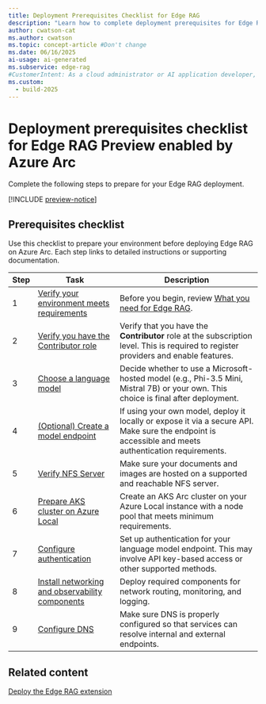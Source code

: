 ```yaml
---
title: Deployment Prerequisites Checklist for Edge RAG
description: "Learn how to complete deployment prerequisites for Edge RAG to ensure a successful setup for your chat solution."
author: cwatson-cat
ms.author: cwatson
ms.topic: concept-article #Don't change
ms.date: 06/16/2025
ai-usage: ai-generated
ms.subservice: edge-rag
#CustomerIntent: As a cloud administrator or AI application developer, I want to complete the deployment prerequisites for Edge RAG so that I can ensure a successful setup and configuration of the environment for AI-powered applications.
ms.custom:
  - build-2025
---
```


# Deployment prerequisites checklist for Edge RAG Preview enabled by Azure Arc

Complete the following steps to prepare for your Edge RAG deployment.

[!INCLUDE [preview-notice](includes/preview-notice.md)]


## Prerequisites checklist

Use this checklist to prepare your environment before deploying Edge RAG on Azure Arc. Each step links to detailed instructions or supporting documentation.

| Step | Task | Description |
|------|------|-------------|
|1 |[Verify your environment meets requirements](requirements.md)|Before you begin, review [What you need for Edge RAG](requirements.md).|
| 2 | [Verify you have the Contributor role](prepare-contributor-permission.md) | Verify that you have the **Contributor** role at the subscription level. This is required to register providers and enable features. |
| 3 | [Choose a language model](prepare-language-model.md) | Decide whether to use a Microsoft-hosted model (e.g., Phi-3.5 Mini, Mistral 7B) or your own. This choice is final after deployment. |
| 4 | [(Optional) Create a model endpoint](prepare-model-endpoint-setup.md) | If using your own model, deploy it locally or expose it via a secure API. Make sure the endpoint is accessible and meets authentication requirements. |
| 5 | [Verify NFS Server](prepare-file-server.md) | Make sure your documents and images are hosted on a supported and reachable NFS server. |
| 6 | [Prepare AKS cluster on Azure Local](prepare-aks-cluster.md) | Create an AKS Arc cluster on your Azure Local instance with a node pool that meets minimum requirements. |
| 7 | [Configure authentication](prepare-authentication.md) | Set up authentication for your language model endpoint. This may involve API key-based access or other supported methods. |
| 8 | [Install networking and observability components](prepare-networking-observability.md) | Deploy required components for network routing, monitoring, and logging. |
| 9 | [Configure DNS](prepare-dns.md) | Make sure DNS is properly configured so that services can resolve internal and external endpoints. |

## Related content

[Deploy the Edge RAG extension](deploy.md)